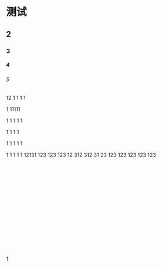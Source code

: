 # 测试

## 2

### 3

##### 4

###### 5
12
1
1
1
1

1
11111


1
1
1
1
1

1
1
1
1

1
1
1
1
1

1
1
1
1
1
12131
123
123
123
12
312
312
31
23
123
123
123
123
123<br>
<br>
<br>
<br>
<br>
<br>
<br>
<br>
<br>
<br>

<br>
<br>
<br>
<br>
<br>

1
